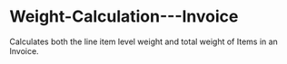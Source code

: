 # Weight-Calculation---Invoice
Calculates both the line item level weight and total weight of Items in an Invoice.
